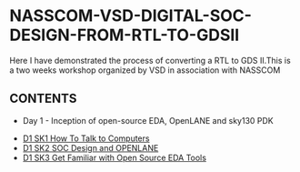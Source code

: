 # NASSCOM-VSD-DIGITAL-SOC-DESIGN-FROM-RTL-TO-GDSII
Here I have demonstrated the process of converting a RTL to GDS II.This is a two weeks workshop organized by VSD in association with NASSCOM
## CONTENTS
* Day 1 - Inception of open-source EDA, OpenLANE and sky130 PDK
- [D1 SK1 How To Talk to Computers](#d1-sk1-how-to-talk-to-computers)
- [D1 SK2 SOC Design and OPENLANE](#d1-sk2-soc-design-and-openlane)
- [D1 SK3 Get Familiar with Open Source EDA Tools](#d1-sk3-get-familiar-with-open-source-eda-tools)
